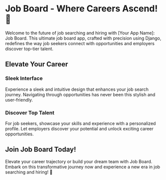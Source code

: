 # Job Board - Where Careers Ascend! 🚀

Welcome to the future of job searching and hiring with [Your App Name]: Job Board. This ultimate job board app, crafted with precision using Django, redefines the way job seekers connect with opportunities and employers discover top-tier talent.

## Elevate Your Career

### Sleek Interface
Experience a sleek and intuitive design that enhances your job search journey. Navigating through opportunities has never been this stylish and user-friendly.


### Discover Top Talent
For job seekers, showcase your skills and experience with a personalized profile. Let employers discover your potential and unlock exciting career opportunities.

## Join Job Board Today!

Elevate your career trajectory or build your dream team with Job Board. Embark on this transformative journey now and experience a new era in job searching and hiring! 🌟
